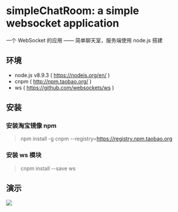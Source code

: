 # simpleChatRoom: a simple websocket application 

一个 WebSocket 的应用 —— 简单聊天室，服务端使用 node.js 搭建

## 环境

- node.js v8.9.3 ( https://nodejs.org/en/ )
- cnpm ( http://npm.taobao.org/ )
- ws ( https://github.com/websockets/ws )

## 安装
### 安装淘宝镜像 npm
> npm install -g cnpm --registry=https://registry.npm.taobao.org
### 安装 ws 模块
> cnpm install --save ws

## 演示
![](http://oega8z2v1.bkt.clouddn.com/1.gif)
